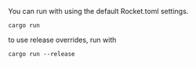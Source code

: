 You can run with using the default Rocket.toml settings.
```
cargo run
```

to use release overrides, run with
```
cargo run --release
```